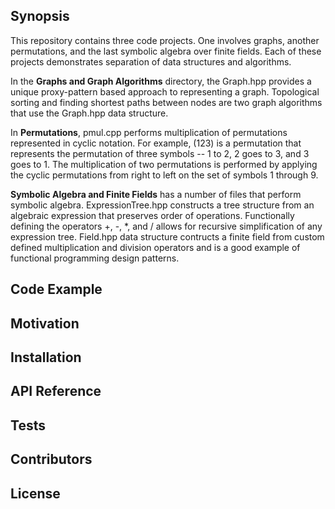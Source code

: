 ## Synopsis

<!---
At the top of the file there should be a short introduction and/ or overview that explains **what** the project is. This description should match descriptions added for package managers (Gemspec, package.json, etc.)
-->

This repository contains three code projects. One involves graphs, another permutations, and the last symbolic algebra over finite fields. Each of these projects demonstrates separation of data structures and algorithms. 

In the **Graphs and Graph Algorithms** directory, the Graph.hpp provides a unique proxy-pattern based approach to representing a graph. Topological sorting and finding shortest paths between nodes are two graph algorithms that use the Graph.hpp data structure. 

In **Permutations**, pmul.cpp performs multiplication of permutations represented in cyclic notation. For example, (123) is a permutation that represents the permutation of three symbols -- 1 to 2, 2 goes to 3, and 3 goes to 1. The multiplication of two permutations is performed by applying the cyclic permutations from right to left on the set of symbols 1 through 9. 

**Symbolic Algebra and Finite Fields** has a number of files that perform symbolic algebra. ExpressionTree.hpp constructs a tree structure from an algebraic expression that preserves order of operations. Functionally defining the operators +, -, \*, and / allows for recursive simplification of any expression tree. Field.hpp data structure contructs a finite field from custom defined multiplication and division operators and is a good example of functional programming design patterns. 

## Code Example

<!---
Show what the library does as concisely as possible, developers should be able to figure out **how** your project solves their problem by looking at the code example. Make sure the API you are showing off is obvious, and that your code is short and concise.
-->

## Motivation

<!---
A short description of the motivation behind the creation and maintenance of the project. This should explain **why** the project exists.
-->

## Installation

<!---
Provide code examples and explanations of how to get the project.
-->

## API Reference

<!---
Depending on the size of the project, if it is small and simple enough the reference docs can be added to the README. For medium size to larger projects it is important to at least provide a link to where the API reference docs live.
-->

## Tests

<!---
Describe and show how to run the tests with code examples.
-->

## Contributors

<!---
Let people know how they can dive into the project, include important links to things like issue trackers, irc, twitter accounts if applicable.
-->

## License

<!---
A short snippet describing the license (MIT, Apache, etc.)
-->
